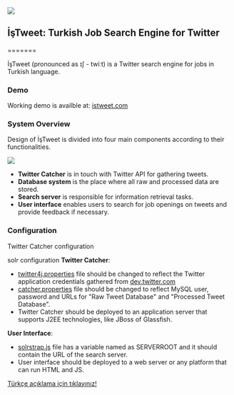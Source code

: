 ![](https://raw.githubusercontent.com/cornetto/istweet/master/Logo/logo_small.png)
## İşTweet: Turkish Job Search Engine for Twitter
=======

İşTweet (pronounced as ɪʃ - twiːt) is a Twitter search engine for jobs in Turkish language.


### Demo

Working demo is availble at: [istweet.com](http://istweet.com)  


### System Overview

Design of İşTweet is divided into four main components according to their functionalities. 

![](https://raw.githubusercontent.com/cornetto/istweet/master/Logo/system_overview.png)

* **Twitter Catcher** is in touch with Twitter API for gathering tweets. 
* **Database system** is the place where all raw and processed data are stored. 
* **Search server** is responsible for information retrieval tasks. 
* **User interface** enables users to search for job openings on tweets and provide feedback if necessary.


### Configuration
 
Twitter Catcher configuration

solr configuration
**Twitter Catcher**:
* [twitter4j.properties](https://github.com/cornetto/istweet/blob/master/Twitter%20Catcher/twitter-catcher/src/main/resources/twitter4j.properties) file should be changed to reflect the Twitter application credentials gathered from [dev.twitter.com](https://dev.twitter.com)
* [catcher.properties](https://github.com/cornetto/istweet/blob/master/Twitter%20Catcher/twitter-catcher/src/main/resources/twitter4j.properties) file should be changed to reflect MySQL user, password and URLs for "Raw Tweet Database" and "Processed Tweet Database".
* Twitter Catcher should be deployed to an application server that supports J2EE technologies, like JBoss of Glassfish.

**User Interface**:
* [solrstrap.js](https://github.com/cornetto/istweet/blob/master/Web%20GUI/Source/bootstrap/js/solrstrap.js) file has a variable named as SERVERROOT and it should contain the URL of the search server.
* User interface should be deployed to a web server or any platform that can run HTML and JS.


[Türkçe açıklama için tıklayınız!](https://github.com/cornetto/istweet/blob/master/README_tr.md)  
